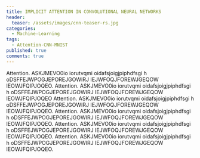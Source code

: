 ```yaml
---
title: IMPLICIT ATTENTION IN CONVOLUTIONAL NEURAL NETWORKS
header:
  teaser: /assets/images/cnn-teaser-rs.jpg
categories:
  - Machine-Learning
tags:
  - Attention-CNN-MNIST
published: true
comments: true
---
```


Attention. ASKJMEVO0io iorutvqmi oidafsjoigjpiphdfsgi h oDSFFEJWPOGJEPOREJGOWIRJ IEJWFOQJFOREWJGEQOW IEOWJFQIPJOQEO. Attention. ASKJMEVO0io iorutvqmi oidafsjoigjpiphdfsgi h oDSFFEJWPOGJEPOREJGOWIRJ IEJWFOQJFOREWJGEQOW IEOWJFQIPJOQEO
Attention. ASKJMEVO0io iorutvqmi oidafsjoigjpiphdfsgi h oDSFFEJWPOGJEPOREJGOWIRJ IEJWFOQJFOREWJGEQOW IEOWJFQIPJOQEO. 
Attention. ASKJMEVO0io iorutvqmi oidafsjoigjpiphdfsgi h oDSFFEJWPOGJEPOREJGOWIRJ IEJWFOQJFOREWJGEQOW IEOWJFQIPJOQEO. 
Attention. ASKJMEVO0io iorutvqmi oidafsjoigjpiphdfsgi h oDSFFEJWPOGJEPOREJGOWIRJ IEJWFOQJFOREWJGEQOW IEOWJFQIPJOQEO. 
Attention. ASKJMEVO0io iorutvqmi oidafsjoigjpiphdfsgi h oDSFFEJWPOGJEPOREJGOWIRJ IEJWFOQJFOREWJGEQOW IEOWJFQIPJOQEO. 
